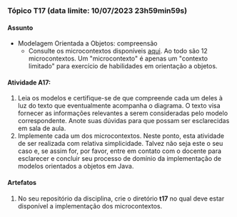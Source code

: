 ### Tópico T17 (data limite: **10/07/2023 23h59min59s**)

#### Assunto

- Modelagem Orientada a Objetos: compreensão
  - Consulte os microcontextos disponíveis [aqui](../modelos/modelos-05.md). Ao todo são 12 microcontextos. Um "microcontexto" é apenas um "contexto limitado" para exercício de habilidades em orientação a objetos. 
  
#### Atividade A17:

1. Leia os modelos e certifique-se de que compreende cada um deles à luz do
   texto que eventualmente acompanha o diagrama. O texto visa fornecer as informações relevantes a serem consideradas pelo modelo correspondente. Anote suas dúvidas para que possam ser esclarecidas em sala de aula.
1. Implemente cada um dos microcontextos. Neste ponto, esta atividade de ser realizada com relativa simplicidade. Talvez não seja este o seu caso e, se assim for, por favor, entre em contato com o docente para esclarecer e concluir seu processo de domínio da implementação de modelos orientados a objetos em Java.
 

#### Artefatos

1. No seu repositório da disciplina, crie o diretório **t17** no qual deve estar disponível a implementação dos microcontextos.
